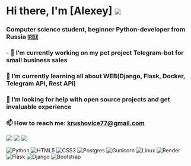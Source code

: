 # Hi there, I'm [Alexey] ![](https://github.com/blackcater/blackcater/raw/main/images/Hi.gif) 
### Computer science student, beginner Python-developer from Russia 🇷🇺


### - 🔭 I’m currently working on my pet project Telegram-bot for small business sales
### 🌱 I’m currently learning all about WEB(Django, Flask, Docker, Telegram API, Rest API)
###  🤔 I’m looking for help with open source projects and get invaluable experience
### 📫 How to reach me: krushovice77@gmail.com

![](https://github-profile-summary-cards.vercel.app/api/cards/profile-details?username=Krushovice&theme=solarized_dark)
![](https://github-profile-summary-cards.vercel.app/api/cards/stats?username=Krushovice&theme=solarized_dark) 
![](https://github-profile-summary-cards.vercel.app/api/cards/repos-per-language?username=Krushovice&theme=solarized_dark)


![Python](https://img.shields.io/badge/python-3670A0?style=for-the-badge&logo=python&logoColor=ffdd54) ![HTML5](https://img.shields.io/badge/html5-%23E34F26.svg?style=for-the-badge&logo=html5&logoColor=white)
![CSS3](https://img.shields.io/badge/css3-%231572B6.svg?style=for-the-badge&logo=css3&logoColor=white) ![Postgres](https://img.shields.io/badge/postgres-%23316192.svg?style=for-the-badge&logo=postgresql&logoColor=white)
![Gunicorn](https://img.shields.io/badge/gunicorn-%298729.svg?style=for-the-badge&logo=gunicorn&logoColor=white) ![Linux](https://img.shields.io/badge/Linux-FCC624?style=for-the-badge&logo=linux&logoColor=black)
![Render](https://img.shields.io/badge/Render-%46E3B7.svg?style=for-the-badge&logo=render&logoColor=white) ![Flask](https://img.shields.io/badge/flask-%23000.svg?style=for-the-badge&logo=flask&logoColor=white)
![Django](https://img.shields.io/badge/django-%23092E20.svg?style=for-the-badge&logo=django&logoColor=white) ![Bootstrap](https://img.shields.io/badge/bootstrap-%238511FA.svg?style=for-the-badge&logo=bootstrap&logoColor=white)
